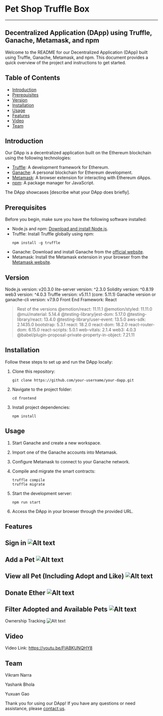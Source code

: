 # Pet Shop Truffle Box 
---

## Decentralized Application (DApp) using Truffle, Ganache, Metamask, and npm

Welcome to the README for our Decentralized Application (DApp) built using Truffle, Ganache, Metamask, and npm. This document provides a quick overview of the project and instructions to get started.

## Table of Contents

- [Introduction](#introduction)
- [Prerequisites](#prerequisites)
- [Version](#version)
- [Installation](#installation)
- [Usage](#usage)
- [Features](#features)
- [Video](#video)
- [Team](#team)

## Introduction

Our DApp is a decentralized application built on the Ethereum blockchain using the following technologies:

- [Truffle](https://www.trufflesuite.com/truffle): A development framework for Ethereum.
- [Ganache](https://www.trufflesuite.com/ganache): A personal blockchain for Ethereum development.
- [Metamask](https://metamask.io/): A browser extension for interacting with Ethereum dApps.
- [npm](https://www.npmjs.com/): A package manager for JavaScript.

The DApp showcases [describe what your DApp does briefly].

## Prerequisites

Before you begin, make sure you have the following software installed:

- Node.js and npm: [Download and install Node.js](https://nodejs.org/).
- Truffle: Install Truffle globally using npm:
  ```
  npm install -g truffle
  ```
- Ganache: Download and install Ganache from the [official website](https://www.trufflesuite.com/ganache).
- Metamask: Install the Metamask extension in your browser from the [Metamask website](https://metamask.io/).

## Version

Node.js version: v20.3.0
lite-server version: ^2.3.0
Solidity version: ^0.8.19
web3 version: ^4.0.3
Truffle version: v5.11.1 (core: 5.11.1)
Ganache version or ganache-cli version: v7.9.0
Front End Framework: React

 > Rest of the versions
    @emotion/react: 11.11.1
    @emotion/styled: 11.11.0
    @mui/material: 5.14.4
    @testing-library/jest-dom: 5.17.0
    @testing-library/react: 13.4.0
    @testing-library/user-event: 13.5.0
    aws-sdk: 2.1435.0
    bootstrap: 5.3.1
    react: 18.2.0
    react-dom: 18.2.0
    react-router-dom: 6.15.0
    react-scripts: 5.0.1
    web-vitals: 2.1.4
    web3: 4.0.3
    @babel/plugin-proposal-private-property-in-object: 7.21.11

## Installation

Follow these steps to set up and run the DApp locally:

1. Clone this repository:
   ```
   git clone https://github.com/your-username/your-dapp.git
   ```

2. Navigate to the project folder:
   ```
   cd frontend
   ```

3. Install project dependencies:
   ```
   npm install
   ```

## Usage

1. Start Ganache and create a new workspace.

2. Import one of the Ganache accounts into Metamask.

3. Configure Metamask to connect to your Ganache network.

4. Compile and migrate the smart contracts:
   ```
   truffle compile
   truffle migrate
   ```

5. Start the development server:
   ```
   npm run start
   ```

6. Access the DApp in your browser through the provided URL.


## Features

Sign in ![Alt text](image.png)
---
Add a Pet ![Alt text](image-1.png)
---
View all Pet (Including Adopt and Like) ![Alt text](image-2.png)
---
Donate Ether ![Alt text](image-5.png)
---
Filter Adopted and Available Pets ![Alt text](image-3.png)
---
Ownership Tracking ![Alt text](image-4.png)


## Video

Video Link: https://youtu.be/FlABKUNQHY8

## Team

Vikram Narra 

Yashank Bhola

Yuxuan Gao


Thank you for using our DApp! If you have any questions or need assistance, please [contact us](mailto:yashank.bhola@mail.utoronto.ca).